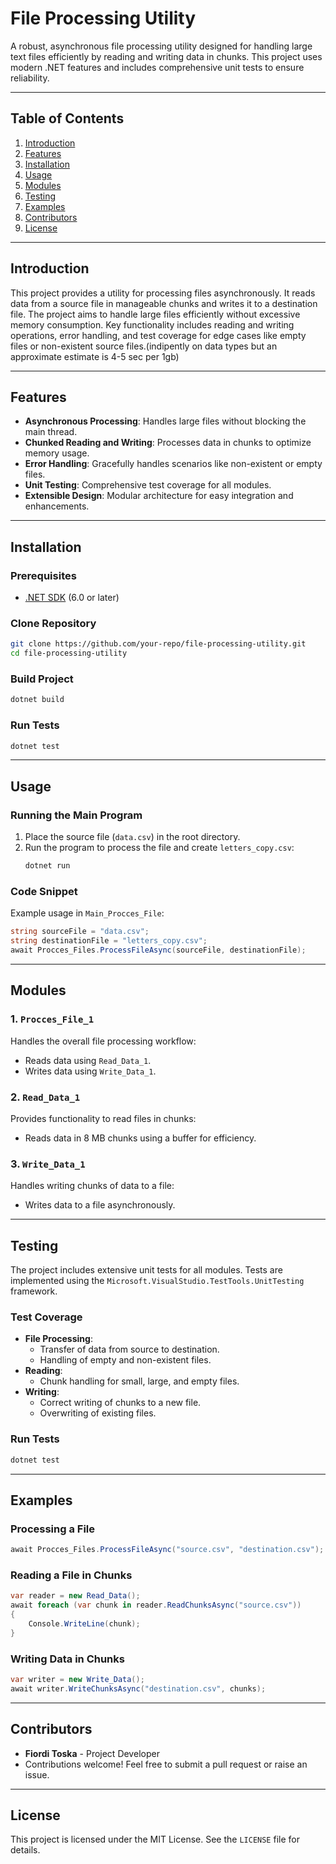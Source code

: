 
# File Processing Utility

A robust, asynchronous file processing utility designed for handling large text files efficiently by reading and writing data in chunks. This project uses modern .NET features and includes comprehensive unit tests to ensure reliability.

---

## Table of Contents

1. [Introduction](#introduction)
2. [Features](#features)
3. [Installation](#installation)
4. [Usage](#usage)
5. [Modules](#modules)
6. [Testing](#testing)
7. [Examples](#examples)
8. [Contributors](#contributors)
9. [License](#license)

---

## Introduction

This project provides a utility for processing files asynchronously. It reads data from a source file in manageable chunks and writes it to a destination file. The project aims to handle large files efficiently without excessive memory consumption. Key functionality includes reading and writing operations, error handling, and test coverage for edge cases like empty files or non-existent source files.(indipently on data types but an approximate estimate is 4-5 sec per 1gb)

---

## Features

- **Asynchronous Processing**: Handles large files without blocking the main thread.
- **Chunked Reading and Writing**: Processes data in chunks to optimize memory usage.
- **Error Handling**: Gracefully handles scenarios like non-existent or empty files.
- **Unit Testing**: Comprehensive test coverage for all modules.
- **Extensible Design**: Modular architecture for easy integration and enhancements.

---

## Installation

### Prerequisites
- [.NET SDK](https://dotnet.microsoft.com/download) (6.0 or later)

### Clone Repository
```bash
git clone https://github.com/your-repo/file-processing-utility.git
cd file-processing-utility
```

### Build Project
```bash
dotnet build
```

### Run Tests
```bash
dotnet test
```

---

## Usage

### Running the Main Program
1. Place the source file (`data.csv`) in the root directory.
2. Run the program to process the file and create `letters_copy.csv`:
   ```bash
   dotnet run
   ```

### Code Snippet
Example usage in `Main_Procces_File`:
```csharp
string sourceFile = "data.csv";
string destinationFile = "letters_copy.csv";
await Procces_Files.ProcessFileAsync(sourceFile, destinationFile);
```

---

## Modules

### 1. `Procces_File_1`
Handles the overall file processing workflow:
- Reads data using `Read_Data_1`.
- Writes data using `Write_Data_1`.

### 2. `Read_Data_1`
Provides functionality to read files in chunks:
- Reads data in 8 MB chunks using a buffer for efficiency.

### 3. `Write_Data_1`
Handles writing chunks of data to a file:
- Writes data to a file asynchronously.

---

## Testing

The project includes extensive unit tests for all modules. Tests are implemented using the `Microsoft.VisualStudio.TestTools.UnitTesting` framework.

### Test Coverage
- **File Processing**:
  - Transfer of data from source to destination.
  - Handling of empty and non-existent files.
- **Reading**:
  - Chunk handling for small, large, and empty files.
- **Writing**:
  - Correct writing of chunks to a new file.
  - Overwriting of existing files.

### Run Tests
```bash
dotnet test
```

---

## Examples

### Processing a File
```csharp
await Procces_Files.ProcessFileAsync("source.csv", "destination.csv");
```

### Reading a File in Chunks
```csharp
var reader = new Read_Data();
await foreach (var chunk in reader.ReadChunksAsync("source.csv"))
{
    Console.WriteLine(chunk);
}
```

### Writing Data in Chunks
```csharp
var writer = new Write_Data();
await writer.WriteChunksAsync("destination.csv", chunks);
```

---

## Contributors

- **Fiordi Toska** - Project Developer
- Contributions welcome! Feel free to submit a pull request or raise an issue.

---

## License

This project is licensed under the MIT License. See the `LICENSE` file for details.
